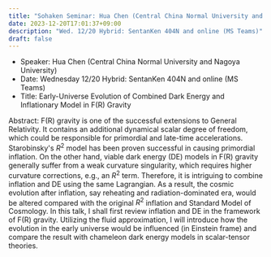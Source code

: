 ```yaml
---
title: "Sohaken Seminar: Hua Chen (Central China Normal University and Nagoya University)"
date: 2023-12-20T17:01:37+09:00
description: "Wed. 12/20 Hybrid: SentanKen 404N and online (MS Teams)"
draft: false
---
```


- Speaker:
Hua Chen (Central China Normal University and Nagoya University)
- Date:
Wednesday 12/20 Hybrid: SentanKen 404N and online (MS Teams)
- Title:
Early-Universe Evolution of Combined Dark Energy and Inflationary Model in F(R) Gravity

<!--more-->
Abstract:
F(R) gravity is one of the successful extensions to General Relativity. It contains an additional dynamical scalar degree of freedom, which could be responsible for primordial and late-time accelerations. Starobinsky's $R^2$ model has been proven successful in causing primordial inflation. On the other hand, viable dark energy (DE) models in F(R) gravity generally suffer from a weak curvature singularity, which requires higher curvature corrections, e.g., an $R^2$ term. Therefore, it is intriguing to combine inflation and DE using the same Lagrangian. As a result, the cosmic evolution after inflation, say reheating and radiation-dominated era, would be altered compared with the original $R^2$ inflation and Standard Model of Cosmology. In this talk, I shall first review inflation and DE in the framework of F(R) gravity. Utilizing the fluid approximation, I will introduce how the evolution in the early universe would be influenced (in Einstein frame) and compare the result with chameleon dark energy models in scalar-tensor theories.